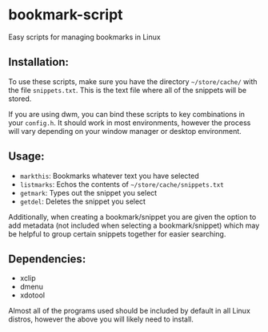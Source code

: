 # bookmark-script
Easy scripts for managing bookmarks in Linux

## Installation:
To use these scripts, make sure you have the directory ``~/store/cache/`` with the file ``snippets.txt``.
This is the text file where all of the snippets will be stored.

If you are using dwm, you can bind these scripts to key combinations in your ``config.h``. It should work
in most environments, however the process will vary depending on your window manager or desktop environment.

## Usage:
- ``markthis``: Bookmarks whatever text you have selected
- ``listmarks``: Echos the contents of ``~/store/cache/snippets.txt``
- ``getmark``: Types out the snippet you select
- ``getdel``: Deletes the snippet you select

Additionally, when creating a bookmark/snippet you are given the option to
add metadata (not included when selecting a bookmark/snippet) which may be
helpful to group certain snippets together for easier searching.

## Dependencies:
- xclip
- dmenu
- xdotool

Almost all of the programs used should be included by default in all Linux distros, however the above you will
likely need to install.
